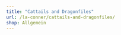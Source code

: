 ```yaml
---
title: "Cattails and Dragonfiles"
url: /la-conner/cattails-and-dragonfiles/
shop: Allgemein
---
```

